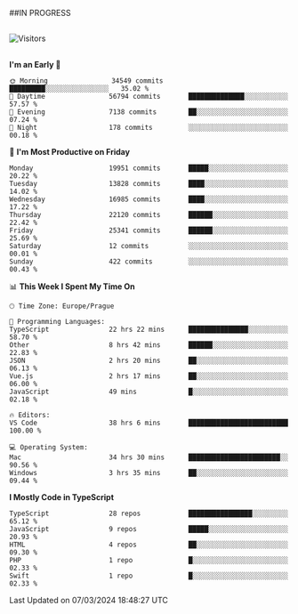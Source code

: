 ##IN PROGRESS
##
![Visitors](https://komarev.com/ghpvc/?username=petrbui&style=for-the-badge&label=Visitors+👀)



##
<!--
[![My GitHub stats](https://github-readme-stats.vercel.app/api?username=petrbui&theme=github_dark)](https://github.com/anuraghazra/github-readme-stats)

[![My wakatime stats](https://github-readme-stats.vercel.app/api/wakatime?username=petrbui&theme=github_dark)](https://github.com/anuraghazra/github-readme-stats)
-->
<!--START_SECTION:waka-->
**I'm an Early 🐤** 

```text
🌞 Morning                34549 commits       █████████░░░░░░░░░░░░░░░░   35.02 % 
🌆 Daytime                56794 commits       ██████████████░░░░░░░░░░░   57.57 % 
🌃 Evening                7138 commits        ██░░░░░░░░░░░░░░░░░░░░░░░   07.24 % 
🌙 Night                  178 commits         ░░░░░░░░░░░░░░░░░░░░░░░░░   00.18 % 
```
📅 **I'm Most Productive on Friday** 

```text
Monday                   19951 commits       █████░░░░░░░░░░░░░░░░░░░░   20.22 % 
Tuesday                  13828 commits       ████░░░░░░░░░░░░░░░░░░░░░   14.02 % 
Wednesday                16985 commits       ████░░░░░░░░░░░░░░░░░░░░░   17.22 % 
Thursday                 22120 commits       ██████░░░░░░░░░░░░░░░░░░░   22.42 % 
Friday                   25341 commits       ██████░░░░░░░░░░░░░░░░░░░   25.69 % 
Saturday                 12 commits          ░░░░░░░░░░░░░░░░░░░░░░░░░   00.01 % 
Sunday                   422 commits         ░░░░░░░░░░░░░░░░░░░░░░░░░   00.43 % 
```


📊 **This Week I Spent My Time On** 

```text
🕑︎ Time Zone: Europe/Prague

💬 Programming Languages: 
TypeScript               22 hrs 22 mins      ███████████████░░░░░░░░░░   58.70 % 
Other                    8 hrs 42 mins       ██████░░░░░░░░░░░░░░░░░░░   22.83 % 
JSON                     2 hrs 20 mins       ██░░░░░░░░░░░░░░░░░░░░░░░   06.13 % 
Vue.js                   2 hrs 17 mins       ██░░░░░░░░░░░░░░░░░░░░░░░   06.00 % 
JavaScript               49 mins             █░░░░░░░░░░░░░░░░░░░░░░░░   02.18 % 

🔥 Editors: 
VS Code                  38 hrs 6 mins       █████████████████████████   100.00 % 

💻 Operating System: 
Mac                      34 hrs 30 mins      ███████████████████████░░   90.56 % 
Windows                  3 hrs 35 mins       ██░░░░░░░░░░░░░░░░░░░░░░░   09.44 % 
```

**I Mostly Code in TypeScript** 

```text
TypeScript               28 repos            ████████████████░░░░░░░░░   65.12 % 
JavaScript               9 repos             █████░░░░░░░░░░░░░░░░░░░░   20.93 % 
HTML                     4 repos             ██░░░░░░░░░░░░░░░░░░░░░░░   09.30 % 
PHP                      1 repo              █░░░░░░░░░░░░░░░░░░░░░░░░   02.33 % 
Swift                    1 repo              █░░░░░░░░░░░░░░░░░░░░░░░░   02.33 % 
```




 Last Updated on 07/03/2024 18:48:27 UTC
<!--END_SECTION:waka-->
